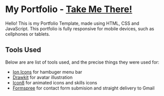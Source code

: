 # My Portfolio - [Take Me There!](https://www.linkedin.com/in/carolinefbrum/)

Hello! This is my Portfolio Template, made using HTML, CSS and JavaScript. This portfolio is fully responsive for mobile devices, such as cellphones or tablets. 

## Tools Used

Below are are list of tools used, and the precise things they were used for:

- [Ion Icons](https://ionic.io/ionicons) for hambuger menu bar
- [Drawkit](https://www.drawkit.io/) for avatar illustration
- [Icon8](https://icons8.com/) for animated icons and skills icons
- [Formspree](https://formspree.io/) for contact form submision and straight delivery to Gmail
